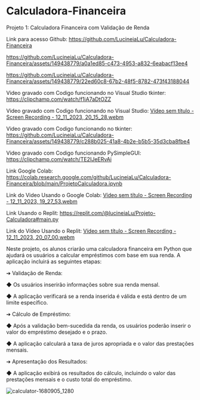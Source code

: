 # Calculadora-Financeira



Projeto 1: Calculadora Financeira com Validação de Renda

Link para acesso Github: 
https://github.com/LucineiaLu/Calculadora-Financeira

https://github.com/LucineiaLu/Calculadora-Financeira/assets/149438779/a0a1ed85-c473-4953-a832-6eabacf13ee4




https://github.com/LucineiaLu/Calculadora-Financeira/assets/149438779/22ed60c8-67b2-48f5-8782-473f43188044



Video gravado com Codigo funcionando no Visual Studio tkinter: https://clipchamp.com/watch/f1iA7aDtOZZ



Video gravado com Codigo funcionando no Visual Studio: [Vídeo sem título - Screen Recording - 12_11_2023, 20_15_28.webm](https://github.com/LucineiaLu/Calculadora-Financeira/assets/149438779/ad5014e5-3a8f-41ec-98a1-97251847b60f)



Video gravado com Codigo funcionando no tkinter: https://github.com/LucineiaLu/Calculadora-Financeira/assets/149438779/c288b025-41a8-4b2e-b5b5-35d3cba8fbe4



Video gravado com Codigo funcionando PySimpleGUI:  https://clipchamp.com/watch/TE2IJeERvAi



Link Google Colab: https://colab.research.google.com/github/LucineiaLu/Calculadora-Financeira/blob/main/ProjetoCalculadora.ipynb



Link do Video Usando o Google Colab: [Vídeo sem título - Screen Recording - 12_11_2023, 19_27_53.webm](https://github.com/LucineiaLu/Calculadora-Financeira/assets/149438779/fbea169d-68b2-428a-bc94-584c79d5e095)




Link Usando o Replit: https://replit.com/@lucineiaLu/Projeto-Calculadora#main.py

Link do Vídeo Usando o Replit: [Vídeo sem título - Screen Recording - 12_11_2023, 20_07_00.webm](https://github.com/LucineiaLu/Calculadora-Financeira/assets/149438779/8ec35d91-6636-4f38-b365-daef67901240)



Neste projeto, os alunos criarão uma calculadora financeira em Python que ajudará os
usuários a calcular empréstimos com base em sua renda. A aplicação incluirá as seguintes
etapas:

➔ Validação de Renda:

◆ Os usuários inserirão informações sobre sua renda mensal.

◆ A aplicação verificará se a renda inserida é válida e está dentro de um limite
específico.

➔ Cálculo de Empréstimo:

◆ Após a validação bem-sucedida da renda, os usuários poderão inserir o valor
do empréstimo desejado e o prazo.

◆ A aplicação calculará a taxa de juros apropriada e o valor das prestações
mensais.

➔ Apresentação dos Resultados:

◆ A aplicação exibirá os resultados do cálculo, incluindo o valor das prestações
mensais e o custo total do empréstimo.





![calculator-1680905_1280](https://github.com/LucineiaLu/Calculadora-Financeira/assets/149438779/5debf502-c0c8-485d-af46-2cbeb97e8462)
